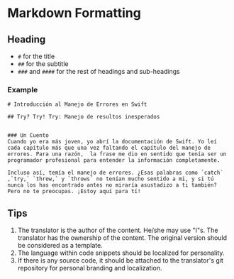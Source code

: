 # Markdown Formatting


## Heading
- `#` for the  title
- `##` for the subtitle
- `###` and `####` for the rest of headings and sub-headings

### Example
```
# Introducción al Manejo de Errores en Swift

## Try? Try! Try: Manejo de resultos inesperados


### Un Cuento
Cuando yo era más joven, yo abrí la documentación de Swift. Yo leí cada capítulo más que una vez faltando el capítulo del manejo de errores. Para una razón,  la frase me dio en sentido que tenía ser un programador profesional para entender la información completamente.

Incluso así, temía el manejo de errores. ¿Esas palabras como `catch` ,`try,` `throw,` y `throws` no tenían mucho sentido a mi, y si tú nunca los has encontrado antes no miraría asustadizo a ti también? Pero no te preocupas. ¡Estoy aquí para tí!
```

## Tips
1. The translator is the author of the content. He/she may use "I"s. The translator has the ownership of the content.  The original version should be considered as a template.
2. The language within code snippets should be localized for personality.
3. If there is any source code, it should be attached to the translator's git repository for personal branding and localization.

